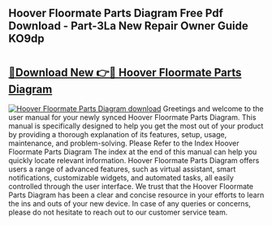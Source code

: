 ## Hoover Floormate Parts Diagram Free Pdf Download - Part-3La New Repair Owner Guide KO9dp

# <h2><a href="http://dfqhlzk.blite.top/?on=Hoover+Floormate+Parts+Diagram">🔗Download New 👉🔴 Hoover Floormate Parts Diagram</a></h2>

[![Hoover Floormate Parts Diagram download](https://i.imgur.com/lujVjoI.png)](http://dfqhlzk.blite.top/?on=Hoover+Floormate+Parts+Diagram)
Greetings and welcome to the user manual for your newly synced Hoover Floormate Parts Diagram. This manual is specifically designed to help you get the most out of your product by providing a thorough explanation of its features, setup, usage, maintenance, and problem-solving. Please Refer to the Index Hoover Floormate Parts Diagram The index at the end of this manual can help you quickly locate relevant information. Hoover Floormate Parts Diagram offers users a range of advanced features, such as virtual assistant, smart notifications, customizable widgets, and automated tasks, all easily controlled through the user interface. We trust that the Hoover Floormate Parts Diagram has been a clear and concise resource in your efforts to learn the ins and outs of your new device. In case of any queries or concerns, please do not hesitate to reach out to our customer service team.
